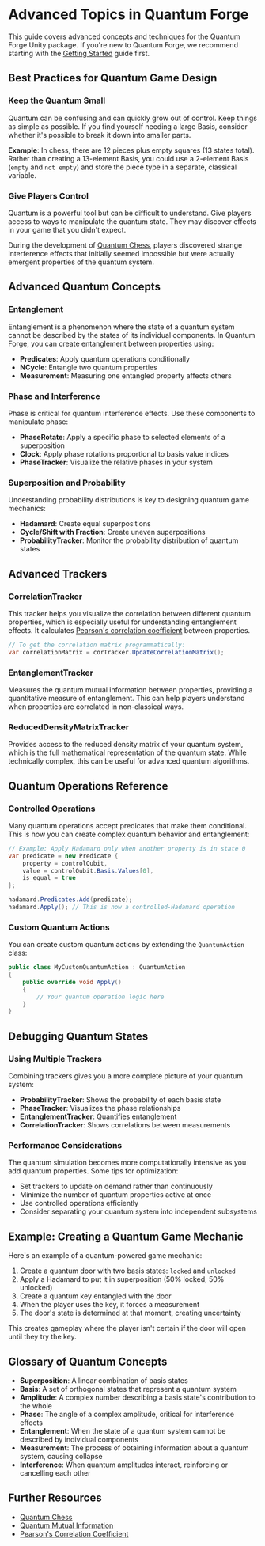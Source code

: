# Advanced Topics in Quantum Forge

This guide covers advanced concepts and techniques for the Quantum Forge Unity package. If you're new to Quantum Forge, we recommend starting with the [Getting Started](getting-started.md) guide first.

## Best Practices for Quantum Game Design

### Keep the Quantum Small
Quantum can be confusing and can quickly grow out of control. Keep things as simple as possible. If you find yourself needing a large Basis, consider whether it's possible to break it down into smaller parts.

**Example**: In chess, there are 12 pieces plus empty squares (13 states total). Rather than creating a 13-element Basis, you could use a 2-element Basis (`empty` and `not empty`) and store the piece type in a separate, classical variable.

### Give Players Control
Quantum is a powerful tool but can be difficult to understand. Give players access to ways to manipulate the quantum state. They may discover effects in your game that you didn't expect.

During the development of [Quantum Chess](https://store.steampowered.com/app/453870/Quantum_Chess/), players discovered strange interference effects that initially seemed impossible but were actually emergent properties of the quantum system.

## Advanced Quantum Concepts

### Entanglement
Entanglement is a phenomenon where the state of a quantum system cannot be described by the states of its individual components. In Quantum Forge, you can create entanglement between properties using:

- **Predicates**: Apply quantum operations conditionally
- **NCycle**: Entangle two quantum properties
- **Measurement**: Measuring one entangled property affects others

### Phase and Interference
Phase is critical for quantum interference effects. Use these components to manipulate phase:

- **PhaseRotate**: Apply a specific phase to selected elements of a superposition
- **Clock**: Apply phase rotations proportional to basis value indices
- **PhaseTracker**: Visualize the relative phases in your system

### Superposition and Probability
Understanding probability distributions is key to designing quantum game mechanics:

- **Hadamard**: Create equal superpositions
- **Cycle/Shift with Fraction**: Create uneven superpositions
- **ProbabilityTracker**: Monitor the probability distribution of quantum states

## Advanced Trackers

### CorrelationTracker
This tracker helps you visualize the correlation between different quantum properties, which is especially useful for understanding entanglement effects. It calculates [Pearson's correlation coefficient](https://en.wikipedia.org/wiki/Pearson_correlation_coefficient) between properties.

```csharp
// To get the correlation matrix programmatically:
var correlationMatrix = corTracker.UpdateCorrelationMatrix();
```

### EntanglementTracker
Measures the quantum mutual information between properties, providing a quantitative measure of entanglement. This can help players understand when properties are correlated in non-classical ways.

### ReducedDensityMatrixTracker
Provides access to the reduced density matrix of your quantum system, which is the full mathematical representation of the quantum state. While technically complex, this can be useful for advanced quantum algorithms.

## Quantum Operations Reference

### Controlled Operations
Many quantum operations accept predicates that make them conditional. This is how you can create complex quantum behavior and entanglement:

```csharp
// Example: Apply Hadamard only when another property is in state 0
var predicate = new Predicate { 
    property = controlQubit, 
    value = controlQubit.Basis.Values[0], 
    is_equal = true 
};

hadamard.Predicates.Add(predicate);
hadamard.Apply(); // This is now a controlled-Hadamard operation
```

### Custom Quantum Actions
You can create custom quantum actions by extending the `QuantumAction` class:

```csharp
public class MyCustomQuantumAction : QuantumAction 
{
    public override void Apply() 
    {
        // Your quantum operation logic here
    }
}
```

## Debugging Quantum States

### Using Multiple Trackers
Combining trackers gives you a more complete picture of your quantum system:

- **ProbabilityTracker**: Shows the probability of each basis state
- **PhaseTracker**: Visualizes the phase relationships
- **EntanglementTracker**: Quantifies entanglement
- **CorrelationTracker**: Shows correlations between measurements

### Performance Considerations
The quantum simulation becomes more computationally intensive as you add quantum properties. Some tips for optimization:

- Set trackers to update on demand rather than continuously
- Minimize the number of quantum properties active at once
- Use controlled operations efficiently
- Consider separating your quantum system into independent subsystems

## Example: Creating a Quantum Game Mechanic

Here's an example of a quantum-powered game mechanic:

1. Create a quantum door with two basis states: `locked` and `unlocked`
2. Apply a Hadamard to put it in superposition (50% locked, 50% unlocked)
3. Create a quantum key entangled with the door
4. When the player uses the key, it forces a measurement
5. The door's state is determined at that moment, creating uncertainty

This creates gameplay where the player isn't certain if the door will open until they try the key.

## Glossary of Quantum Concepts

- **Superposition**: A linear combination of basis states
- **Basis**: A set of orthogonal states that represent a quantum system
- **Amplitude**: A complex number describing a basis state's contribution to the whole
- **Phase**: The angle of a complex amplitude, critical for interference effects
- **Entanglement**: When the state of a quantum system cannot be described by individual components
- **Measurement**: The process of obtaining information about a quantum system, causing collapse
- **Interference**: When quantum amplitudes interact, reinforcing or cancelling each other

## Further Resources

- [Quantum Chess](https://store.steampowered.com/app/453870/Quantum_Chess/)
- [Quantum Mutual Information](https://en.wikipedia.org/wiki/Quantum_mutual_information)
- [Pearson's Correlation Coefficient](https://en.wikipedia.org/wiki/Pearson_correlation_coefficient)